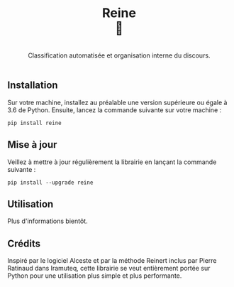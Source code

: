 <div align="center"><h1>Reine<br>👸</h1><br>Classification automatisée et organisation interne du discours.</div>
<br>

## Installation

Sur votre machine, installez au préalable une version supérieure ou égale à 3.6 de Python. Ensuite, lancez la commande suivante sur votre machine :

```
pip install reine
```

## Mise à jour

Veillez à mettre à jour régulièrement la librairie en lançant la commande suivante :

```
pip install --upgrade reine
```

## Utilisation

Plus d'informations bientôt.

## Crédits 

Inspiré par le logiciel Alceste et par la méthode Reinert inclus par Pierre Ratinaud dans Iramuteq, cette librairie se veut entièrement portée sur Python pour une utilisation plus simple et plus performante.
